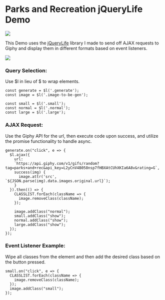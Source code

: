 <h1>Parks and Recreation jQueryLife Demo</h1>
<img src="https://img.shields.io/badge/NPM%20Version-3.10.10-blue.svg"/>

<p>This Demo uses the <a href="https://github.com/rweir4/jqueryLife">jQueryLife</a> library I made to send off AJAX requests to Giphy and display them in different formats based on event listeners.</p>


<img src="./images/parksAndRecGiphyDemo.gif"></img>

<h3>Query Selection:</h3>

<p>Use $l in lieu of $ to wrap elements.</p>

  ```
  const generate = $l('.generate');
  const image = $l('.image-to-be-gen');

  const small = $l('.small');
  const normal = $l('.normal');
  const large = $l('.large');
  ```

<h3>AJAX Request:</h3>

<p>Use the Giphy API for the url, then execute code upon success, and utilize the promise functionality to handle async.</p>

  ```
  generate.on("click", e => {
    $l.ajax({
      url:
      `https://api.giphy.com/v1/gifs/random?tag=parks+and+rec&api_key=L2yCnV4B058nsp7fHBXAtCUhXKIa6A8v&rating=G`,
      success(img) {
        image.attr('src', `${JSON.parse(img).data.images.original.url}`);
      }
    }).then(() => {
      CLASSLIST.forEach(className => {
        image.removeClass(className);
      });

      image.addClass("normal");
      small.addClass("show");
      normal.addClass("show");
      large.addClass("show");
    });
  });
  ```

  <h3>Event Listener Example:</h3>

  <p>Wipe all classes from the element and then add the desired class based on the button pressed.</p>

  ```
  small.on("click", e => {
    CLASSLIST.forEach(className => {
      image.removeClass(className);
    });
    image.addClass("small");
  });
  ```
